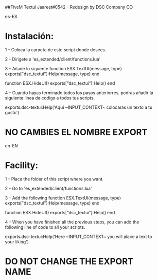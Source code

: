 ##FiveM Textui Jaareet#0542 - Redesign by DSC Company CO

es-ES

# Instalación:

1 - Coloca la carpeta de este script donde desees.

2 - Dirigete a 'es_extended/client/functions.lua'

3 - Añade lo siguente
  function ESX.TextUI(message, type)
    exports["dsc_textui"]:Help(message, type)
end

function ESX.HideUI()
    exports["dsc_textui"]:Help()
end 

4 -  Cuando hayas terminado todos los pasos anteriorres, podras añadir la siguiente linea de codigo a todos tus scripts.

  exports.dsc-textui:Help('Aqui ~INPUT_CONTEXT~ colocaras un texto a tu gusto') 

# NO CAMBIES EL NOMBRE EXPORT

en-EN

# Facility:

1 - Place the folder of this script where you want.

2 - Go to 'es_extended/client/functions.lua'

3 - Add the following
   function ESX.TextUI(message, type)
     exports["dsc_textui"]:Help(message, type)
end

function ESX.HideUI()
     exports["dsc_textui"]:Help()
end

4 - When you have finished all the previous steps, you can add the following line of code to all your scripts.

   exports.dsc-textui:Help('Here ~INPUT_CONTEXT~ you will place a text to your liking')

# DO NOT CHANGE THE EXPORT NAME
